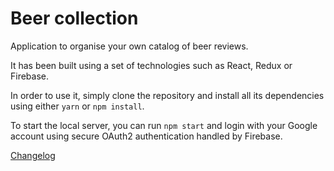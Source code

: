 # Beer collection

Application to organise your own catalog of beer reviews.

It has been built using a set of technologies such as React, Redux or Firebase.

In order to use it, simply clone the repository and install all its dependencies using either `yarn` or `npm install`.

To start the local server, you can run `npm start` and login with your Google account using secure OAuth2 authentication handled by Firebase.

[Changelog](CHANGELOG.md)